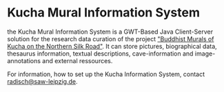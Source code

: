 # Kucha Mural Information System

the Kucha Mural Information System is a GWT-Based Java Client-Server solution for the research data curation of the project ["Buddhist Murals of Kucha on the Northern Silk Road"](https://www.saw-leipzig.de/de/projekte/wissenschaftliche-bearbeitung-der-buddhistischen-hoehlenmalereien-in-der-kucha-region-der-noerdlichen-seidenstrasse/introduction/kucha-murals). It can store pictures, biographical data, thesaurus information, textual descriptions, cave-information and image-annotations and external ressources.

For information, how to set up the Kucha Information System, contact radisch@saw-leipzig.de.
